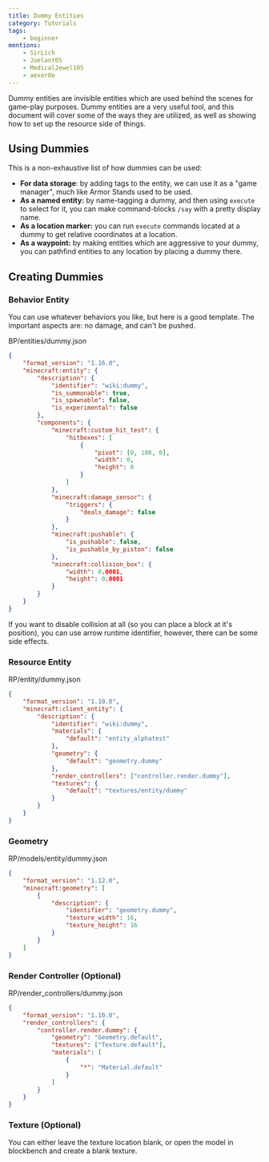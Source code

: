 ```yaml
---
title: Dummy Entities
category: Tutorials
tags:
    - beginner
mentions:
    - SirLich
    - Joelant05
    - MedicalJewel105
    - aexer0e
---
```


Dummy entities are invisible entities which are used behind the scenes for game-play purposes. Dummy entities are a very useful tool, and this document will cover some of the ways they are utilized, as well as showing how to set up the resource side of things.

## Using Dummies

This is a non-exhaustive list of how dummies can be used:

-   **For data storage**: by adding tags to the entity, we can use it as a "game manager", much like Armor Stands used to be used.
-   **As a named entity:** by name-tagging a dummy, and then using `execute` to select for it, you can make command-blocks `/say` with a pretty display name.
-   **As a location marker:** you can run `execute` commands located at a dummy to get relative coordinates at a location.
-   **As a waypoint:** by making entities which are aggressive to your dummy, you can pathfind entities to any location by placing a dummy there.

## Creating Dummies

### Behavior Entity

You can use whatever behaviors you like, but here is a good template. The important aspects are: no damage, and can't be pushed.

<CodeHeader>BP/entities/dummy.json</CodeHeader>

```json
{
	"format_version": "1.16.0",
	"minecraft:entity": {
		"description": {
			"identifier": "wiki:dummy",
			"is_summonable": true,
			"is_spawnable": false,
			"is_experimental": false
		},
		"components": {
			"minecraft:custom_hit_test": {
				"hitboxes": [
					{
						"pivot": [0, 100, 0],
						"width": 0,
						"height": 0
					}
				]
			},
			"minecraft:damage_sensor": {
				"triggers": {
					"deals_damage": false
				}
			},
			"minecraft:pushable": {
				"is_pushable": false,
				"is_pushable_by_piston": false
			},
			"minecraft:collision_box": {
				"width": 0.0001,
				"height": 0.0001
			}
		}
	}
}
```

If you want to disable collision at all (so you can place a block at it's position), you can use arrow runtime identifier, however, there can be some side effects.

### Resource Entity

<CodeHeader>RP/entity/dummy.json</CodeHeader>

```json
{
	"format_version": "1.10.0",
	"minecraft:client_entity": {
		"description": {
			"identifier": "wiki:dummy",
			"materials": {
				"default": "entity_alphatest"
			},
			"geometry": {
				"default": "geometry.dummy"
			},
			"render_controllers": ["controller.render.dummy"],
			"textures": {
				"default": "textures/entity/dummy"
			}
		}
	}
}
```

### Geometry

<CodeHeader>RP/models/entity/dummy.json</CodeHeader>

```json
{
	"format_version": "1.12.0",
	"minecraft:geometry": [
		{
			"description": {
				"identifier": "geometry.dummy",
				"texture_width": 16,
				"texture_height": 16
			}
		}
	]
}
```

### Render Controller (Optional)

<CodeHeader>RP/render_controllers/dummy.json</CodeHeader>

```json
{
	"format_version": "1.10.0",
	"render_controllers": {
		"controller.render.dummy": {
			"geometry": "Geometry.default",
			"textures": ["Texture.default"],
			"materials": [
				{
					"*": "Material.default"
				}
			]
		}
	}
}
```

### Texture (Optional)

You can either leave the texture location blank, or open the model in blockbench and create a blank texture.
